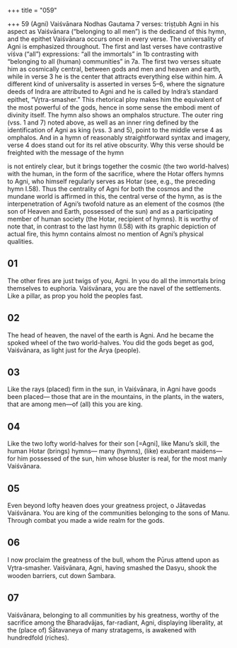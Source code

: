 +++
title = "059"

+++
59
(Agni) Vaiśvānara
Nodhas Gautama
7 verses: triṣṭubh
Agni in his aspect as Vaiśvānara (“belonging to all men”) is the dedicand of this  hymn, and the epithet Vaiśvānara occurs once in every verse. The universality of  Agni is emphasized throughout. The first and last verses have contrastive víśva (“all”) expressions:  “all the immortals” in 1b contrasting with “belonging to all  (human) communities” in 7a. The first two verses situate him as cosmically central,  between gods and men and heaven and earth, while in verse 3 he is the center that  attracts everything else within him. A different kind of universality is asserted in  verses 5–6, where the signature deeds of Indra are attributed to Agni and he is  called by Indra’s standard epithet, “Vr̥tra-smasher.” This rhetorical ploy makes him  the equivalent of the most powerful of the gods, hence in some sense the embodi
ment of divinity itself.
The hymn also shows an omphalos structure. The outer ring (vss. 1 and  7) noted above, as well as an inner ring defined by the identification of Agni as  king (vss. 3 and 5), point to the middle verse 4 as omphalos. And in a hymn of  reasonably straightforward syntax and imagery, verse 4 does stand out for its rel
ative obscurity. Why this verse should be freighted with the message of the hymn

is not entirely clear, but it brings together the cosmic (the two world-halves) with  the human, in the form of the sacrifice, where the Hotar offers hymns to Agni,  who himself regularly serves as Hotar (see, e.g., the preceding hymn I.58). Thus  the centrality of Agni for both the cosmos and the mundane world is affirmed in  this, the central verse of the hymn, as is the interpenetration of Agni’s twofold  nature as an element of the cosmos (the son of Heaven and Earth, possessed of  the sun) and as a participating member of human society (the Hotar, recipient  of hymns).
It is worthy of note that, in contrast to the last hymn (I.58) with its graphic  depiction of actual fire, this hymn contains almost no mention of Agni’s physical  qualities.
## 01
The other fires are just twigs of you, Agni. In you do all the immortals  bring themselves to euphoria.
Vaiśvānara, you are the navel of the settlements. Like a pillar, as prop  you hold the peoples fast.
## 02
The head of heaven, the navel of the earth is Agni. And he became the  spoked wheel of the two world-halves.
You did the gods beget as god, Vaiśvānara, as light just for the Ārya  (people).
## 03
Like the rays (placed) firm in the sun, in Vaiśvānara, in Agni have goods  been placed—
those that are in the mountains, in the plants, in the waters, that are  among men—of (all) this you are king.
## 04
Like the two lofty world-halves for their son [=Agni], like Manu’s skill,  the human Hotar (brings) hymns—
many (hymns), (like) exuberant maidens—for him possessed of
the sun, him whose bluster is real, for the most manly
Vaiśvānara.
## 05
Even beyond lofty heaven does your greatness project, o Jātavedas  Vaiśvānara.
You are king of the communities belonging to the sons of Manu.
Through combat you made a wide realm for the gods.
## 06
I now proclaim the greatness of the bull, whom the Pūrus attend upon as  Vr̥tra-smasher.
Vaiśvānara, Agni, having smashed the Dasyu, shook the wooden
barriers, cut down Śambara.
## 07
Vaiśvānara, belonging to all communities by his greatness, worthy of the  sacrifice among the Bharadvājas, far-radiant,
Agni, displaying liberality, at the (place of) Śātavaneya of many
stratagems, is awakened with hundredfold (riches).